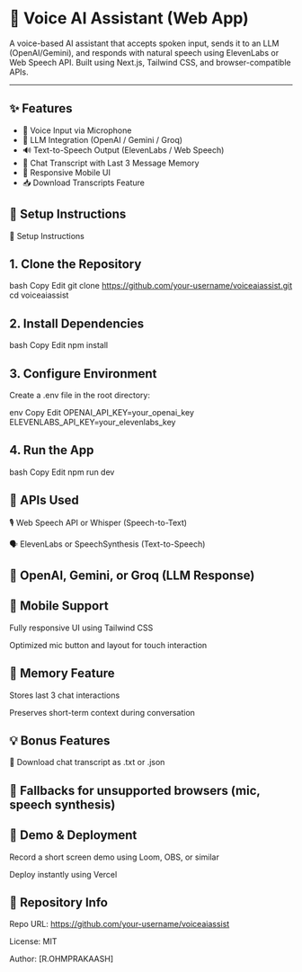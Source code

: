 # 🤖 Voice AI Assistant (Web App)

A voice-based AI assistant that accepts spoken input, sends it to an LLM (OpenAI/Gemini), and responds with natural speech using ElevenLabs or Web Speech API. Built using Next.js, Tailwind CSS, and browser-compatible APIs.

---

## ✨ Features

- 🎤 Voice Input via Microphone  
- 🧠 LLM Integration (OpenAI / Gemini / Groq)  
- 🔊 Text-to-Speech Output (ElevenLabs / Web Speech)  
- 💬 Chat Transcript with Last 3 Message Memory  
- 📱 Responsive Mobile UI  
- 📥 Download Transcripts Feature  

## 🔧 Setup Instructions

🔧 Setup Instructions
## 1. Clone the Repository
bash
Copy
Edit
git clone https://github.com/your-username/voiceaiassist.git
cd voiceaiassist

## 2. Install Dependencies
bash
Copy
Edit
npm install

## 3. Configure Environment
Create a .env file in the root directory:

env
Copy
Edit
OPENAI_API_KEY=your_openai_key
ELEVENLABS_API_KEY=your_elevenlabs_key

## 4. Run the App
bash
Copy
Edit
npm run dev


## 🧪 APIs Used
🎙️ Web Speech API or Whisper (Speech-to-Text)

🗣️ ElevenLabs or SpeechSynthesis (Text-to-Speech)

## 🧠 OpenAI, Gemini, or Groq (LLM Response)

## 📱 Mobile Support
Fully responsive UI using Tailwind CSS

Optimized mic button and layout for touch interaction

## 🧠 Memory Feature
Stores last 3 chat interactions

Preserves short-term context during conversation

## 💡 Bonus Features
💾 Download chat transcript as .txt or .json

## 🔄 Fallbacks for unsupported browsers (mic, speech synthesis)

## 🚀 Demo & Deployment
Record a short screen demo using Loom, OBS, or similar

Deploy instantly using Vercel

## 🔗 Repository Info
Repo URL: https://github.com/your-username/voiceaiassist

License: MIT

Author: [R.OHMPRAKAASH]


